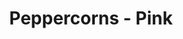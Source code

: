 ---
title: Peppercorns - Pink
price: $84.56
description: Maecenas tristique, est et tempus semper, est quam pharetra magna, ac consequat metus sapien ut nunc. Vestibulum ante ipsum primis in faucibus orci luctus et ultrices posuere cubilia Curae; Mauris viverra diam vitae quam. Suspendisse potenti.
image: https://dummyimage.com/100x250.png/dddddd/000000
---